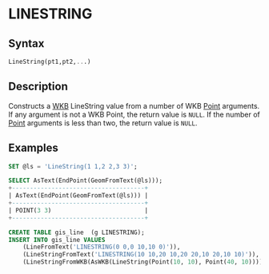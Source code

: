 # LINESTRING

## Syntax

```sql
LineString(pt1,pt2,...)
```

## Description

Constructs a [WKB](/sql-statements-structure/geographic-geometric-features/wkb) LineString value from a number of WKB [Point](/sql-statements-structure/geographic-geometric-features/geometry-constructors/point) arguments.  If any argument is not a WKB Point, the return value is
`NULL`. If the number of [Point](/sql-statements-structure/geographic-geometric-features/geometry-constructors/point) arguments is less than two, the return value is `NULL`.

## Examples

```sql
SET @ls = 'LineString(1 1,2 2,3 3)';

SELECT AsText(EndPoint(GeomFromText(@ls)));
+-------------------------------------+
| AsText(EndPoint(GeomFromText(@ls))) |
+-------------------------------------+
| POINT(3 3)                          |
+-------------------------------------+

CREATE TABLE gis_line  (g LINESTRING);
INSERT INTO gis_line VALUES
    (LineFromText('LINESTRING(0 0,0 10,10 0)')),
    (LineStringFromText('LINESTRING(10 10,20 10,20 20,10 20,10 10)')),
    (LineStringFromWKB(AsWKB(LineString(Point(10, 10), Point(40, 10)))));
```